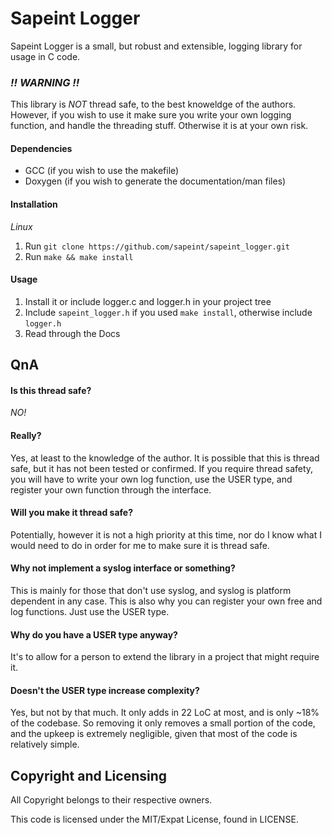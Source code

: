 # Sapeint Logger  

  Sapeint Logger is a small, but robust and extensible, logging library for usage in C code. 

### _!! WARNING !!_  
This library is _NOT_ thread safe, to the best knoweldge of the authors. However, if you wish to use it make sure you write your own logging function, and handle the threading stuff. Otherwise it is at your own risk.


#### Dependencies  
* GCC (if you wish to use the makefile)
* Doxygen (if you wish to generate the documentation/man files)

#### Installation
_Linux_
1. Run `git clone https://github.com/sapeint/sapeint_logger.git`
2. Run `make && make install`

#### Usage
1. Install it or include logger.c and logger.h in your project tree
2. Include `sapeint_logger.h` if you used `make install`, otherwise include `logger.h`
3. Read through the Docs

## QnA

#### Is this thread safe?  
*NO!* 

#### Really?  
Yes, at least to the knowledge of the author. It is possible that this is thread safe, but it has not been tested or confirmed. If you require thread safety, you will have to write your own log function, use the USER type, and register your own function through the interface.

#### Will you make it thread safe?  
Potentially, however it is not a high priority at this time, nor do I know what I would need to do in order for me to make sure it is thread safe.

#### Why not implement a syslog interface or something?  
This is mainly for those that don't use syslog, and syslog is platform dependent in any case. This is also why you can register your own free and log functions. Just use the USER type.

#### Why do you have a USER type anyway?  
It's to allow for a person to extend the library in a project that might require it. 

#### Doesn't the USER type increase complexity?  
Yes, but not by that much. It only adds in 22 LoC at most, and is only ~18% of the codebase. So removing it only removes a small portion of the code, and the upkeep is extremely negligible, given that most of the code is relatively simple.

## Copyright and Licensing  
All Copyright belongs to their respective owners. 

This code is licensed under the MIT/Expat License, found in LICENSE.
